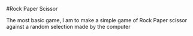 #Rock Paper Scissor

The most basic game, I am to make a simple game of Rock Paper scissor against a random selection made by the computer